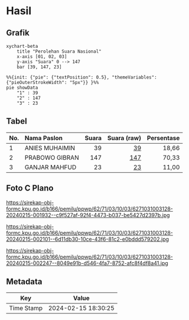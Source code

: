 # Hasil

## Grafik

```mermaid
xychart-beta
    title "Perolehan Suara Nasional"
    x-axis [01, 02, 03]
    y-axis "Suara" 0 --> 147
    bar [39, 147, 23]
```

```mermaid
%%{init: {"pie": {"textPosition": 0.5}, "themeVariables": {"pieOuterStrokeWidth": "5px"}} }%%
pie showData
    "1" : 39
    "2" : 147
    "3" : 23
```

## Tabel

| No. | Nama Paslon    | Suara | Suara (raw) | Persentase |
|:--- |:-------------- | -----:| -----------:| ----------:|
| 1   | ANIES MUHAIMIN | 39    | [39][p-1]   | 18,66      |
| 2   | PRABOWO GIBRAN | 147   | [147][p-2]  | 70,33      |
| 3   | GANJAR MAHFUD  | 23    | [23][p-3]   | 11,00      |


[p-1]: https://github.com/gigit-pemilu/pemilu-2024/blob/main/pilpres/hitung-suara/sub/62-kalimantan-tengah/sub/71-kota-palangkaraya/sub/03-jekan-raya/sub/1003-bukit-tunggal/sub/128-tps/sub/paslon-1.txt
[p-2]: https://github.com/gigit-pemilu/pemilu-2024/blob/main/pilpres/hitung-suara/sub/62-kalimantan-tengah/sub/71-kota-palangkaraya/sub/03-jekan-raya/sub/1003-bukit-tunggal/sub/128-tps/sub/paslon-2.txt
[p-3]: https://github.com/gigit-pemilu/pemilu-2024/blob/main/pilpres/hitung-suara/sub/62-kalimantan-tengah/sub/71-kota-palangkaraya/sub/03-jekan-raya/sub/1003-bukit-tunggal/sub/128-tps/sub/paslon-3.txt

## Foto C Plano

https://sirekap-obj-formc.kpu.go.id/b166/pemilu/ppwp/62/71/03/10/03/6271031003128-20240215-001932--c9f527af-92f4-4473-b037-be5427d2397b.jpg

https://sirekap-obj-formc.kpu.go.id/b166/pemilu/ppwp/62/71/03/10/03/6271031003128-20240215-002101--6d11db30-10ce-43f6-81c2-e0bddd579202.jpg

https://sirekap-obj-formc.kpu.go.id/b166/pemilu/ppwp/62/71/03/10/03/6271031003128-20240215-002247--8049e91b-d546-4fa7-8752-afc8f4df8a41.jpg


## Metadata

| Key        | Value               |
| ---------- | ------------------- |
| Time Stamp | 2024-02-15 18:30:25 |



